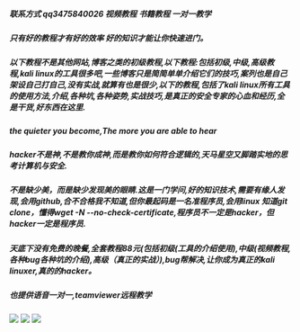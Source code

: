 <h5>联系方式 qq3475840026 视频教程 书籍教程 一对一教学</h5>

<h5>只有好的教程才有好的效率 好的知识才能让你快速进门。</h5>

<h5>以下教程不是其他网站,博客之类的初级教程,以下教程:包括初级,中级,高级教程,kali linux的工具很多吧,一些博客只是简简单单介绍它们的技巧,案列也是自己架设自己打自己,没有实战,就算有也是很少,以下的教程,包括了kali linux所有工具的使用方法,介绍,各种坑,各种姿势,实战技巧,是真正的安全专家的心血和经历,全是干货,好东西在这里.</h5>

<h5>the quieter you become,The more you are able to hear</h5>

<h5>hacker不是神,不是教你成神,而是教你如何符合逻辑的,天马星空又脚踏实地的思考计算机与安全.</h5>

<h5>不是缺少美，而是缺少发现美的眼睛.这是一门学问,好的知识技术,需要有缘人发现,会用github,合不合格我不知道,但你最起码是一名准程序员,会用linux 知道git clone，懂得wget -N --no-check-certificate,程序员不一定是hacker，但hacker一定是程序员.</h5>

<h5>天底下没有免费的晚餐,全套教程88元(包括初级(工具的介绍使用),中级(视频教程,各种bug各种坑的介绍),高级（真正的实战）),bug帮解决,让你成为真正的kali linuxer,真的的hacker。</h5>

<h5>也提供语音一对一,teamviewer远程教学</h5>
<img src="https://raw.githubusercontent.com/educationhacker/kalilinuxtutorialChina/master/pic/kalilinux1.png" />
<img src="https://raw.githubusercontent.com/educationhacker/kalilinuxtutorialChina/master/pic/kalilinux2.png" />
<img src="https://raw.githubusercontent.com/educationhacker/kalilinuxtutorialChina/master/pic/kalilinux3.png" />
